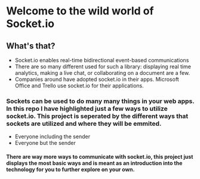 #  Welcome to the wild world of Socket.io

## What's that?
* Socket.io enables real-time bidirectional event-based communications
* There are so many different used for such a library: displaying real time analytics, making a live chat, or collaborating on a document are a few.
* Companies around have adopted socket.io in their apps. Microsoft Office and Trello use socket.io for their applications.

### Sockets can be used to do many many things in your web apps. In this repo I have highlighted just a few ways to utilize socket.io. This project is seperated by the different ways that sockets are utilized and where they will be emmited.

* Everyone including the sender
* Everyone but the sender

#### There are way more ways to communicate with socket.io, this project just displays the most basic ways and is meant as an introduction into the technology for you to further explore on your own.